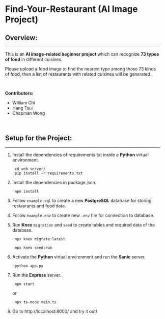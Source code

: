 # **Find-Your-Restaurant (AI Image Project)**

## **Overview:**
---

This is an **AI image-related beginner project** which can recognize **73 types of food** in different cuisines.

Please upload a food image to find the nearest type among those 73 kinds of food, then a list of restaurants with related cuisines will be generated.

<br>

**Contributors:**

-   William Chi
-   Hang Tsui
-   Chapman Wong

<br>

## **Setup for the Project:**
---

1. Install the dependencies of requirements.txt inside a **Python** virtual environment.
    
        cd web-server/
        pip install -r requirements.txt

2. Install the dependencies in package.json.
   
        npm install

3. Follow `example.sql` to create a new **PostgreSQL** database for storing restaurants and food data.

4. Follow `example.env` to create new `.env` file for connection to database.

5. Run **Knex** `migration` and `seed` to create tables and required data of the database.
   
        npx knex migrate:latest
    
        npx knex seed:run

6. Activate the **Python** virtual environment and run the **Sanic** server.
   
        python app.py

7. Run the **Express** server.
   
        npm start

    or

        npx ts-node main.ts
    
8. Go to http://localhost:8000/ and try it out!